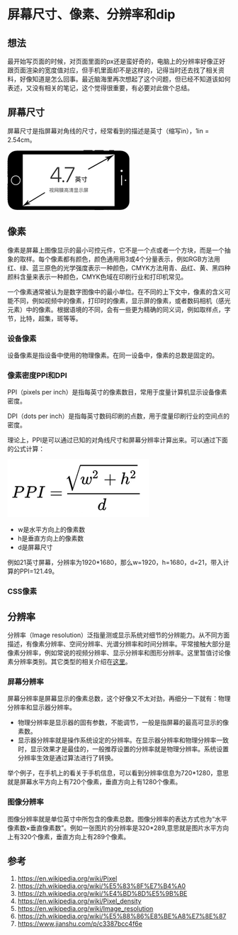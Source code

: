 # 屏幕尺寸、像素、分辨率和dip
## 想法
最开始写页面的时候，对页面里面的px还是蛮好奇的，电脑上的分辨率好像正好跟页面渲染的宽度值对应，但手机里面却不是这样的，记得当时还去找了相关资料，好像知道是怎么回事。最近脑海里再次想起了这个问题，但已经不知道该如何表述，又没有相关的笔记，这个觉得很重要，有必要对此做个总结。
## 屏幕尺寸
屏幕尺寸是指屏幕对角线的尺寸，经常看到的描述是英寸（缩写in），1in = 2.54cm。

![screen-inch](./images/draft11-screen-inch.png)

## 像素
像素是屏幕上图像显示的最小可控元件，它不是一个点或者一个方块，而是一个抽象的取样。每个像素都有颜色，颜色通用用3或4个分量表示，例如RGB方法用红、绿、蓝三原色的光学强度表示一种颜色，CMYK方法用青、品红、黄、黑四种颜料含量来表示一种颜色，CMYK色域在印刷行业和打印机常见。

一个像素通常被认为是数字图像中的最小单位。在不同的上下文中，像素的含义可能不同，例如视频中的像素，打印时的像素，显示屏的像素，或者数码相机（感光元素）中的像素。根据语境的不同，会有一些更为精确的同义词，例如取样点，字节，比特，超集，斑等等。

### 设备像素
设备像素是指设备中使用的物理像素。在同一设备中，像素的总数是固定的。

### 像素密度PPI和DPI
PPI（pixels per inch）是指每英寸的像素数目，常用于度量计算机显示设备像素密度。

DPI（dots per inch）是指每英寸数码印刷的点数，用于度量印刷行业的空间点的密度。

理论上，PPI是可以通过已知的对角线尺寸和屏幕分辨率计算出来。可以通过下面的公式计算：

![screen-inch](./images/draft11-math.png)
- w是水平方向上的像素数
- h是垂直方向上的像素数
- d是屏幕尺寸

例如21英寸屏幕，分辨率为1920*1680，那么w=1920，h=1680，d=21，带入计算的PPI=121.49。

### CSS像素

## 分辨率
分辨率（Image resolution）泛指量测或显示系统对细节的分辨能力。从不同方面描述，有像素分辨率、空间分辨率、光谱分辨率和时间分辨率。平常接触大部分是像素分辨率，例如常说的视频分辨率、显示分辨率和图形分辨率。这里暂值讨论像素分辨率类别。其它类型的相关介绍在[这里](https://en.wikipedia.org/wiki/Image_resolution)。

### 屏幕分辨率
屏幕分辨率是屏幕显示的像素总数，这个好像又不太对劲，再细分一下就有：物理分辨率和显示器分辨率。
- 物理分辨率是显示器的固有参数，不能调节，一般是指屏幕的最高可显示的像素数。
- 显示器分辨率就是操作系统设定的分辨率。在显示器分辨率和物理分辨率一致时，显示效果才是最佳的，一般推荐设置的分辨率就是物理分辨率。系统设置分辨率生效是通过算法进行了转换。

举个例子，在手机上的看关于手机信息，可以看到分辨率信息为720*1280，意思就是屏幕水平方向上有720个像素，垂直方向上有1280个像素。
### 图像分辨率
图像分辨率就是单位英寸中所包含的像素总数。图像分辨率的表达方式也为“水平像素数×垂直像素数”。例如一张图片的分辨率是320*289,意思就是图片水平方向上有320个像素，垂直方向上有289个像素。

## 参考
1. https://en.wikipedia.org/wiki/Pixel
2. https://zh.wikipedia.org/wiki/%E5%83%8F%E7%B4%A0
3. https://zh.wikipedia.org/wiki/%E4%BD%8D%E5%9B%BE
4. https://en.wikipedia.org/wiki/Pixel_density
5. https://en.wikipedia.org/wiki/Image_resolution
6. https://zh.wikipedia.org/wiki/%E5%88%86%E8%BE%A8%E7%8E%87
7. https://www.jianshu.com/p/c3387bcc4f6e